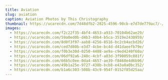 ```yaml
---
title: Aviation
slug: aviation
caption: Aviation Photos by This Christography
thumbnail: https://ucarecdn.com/7d48dfb2-2825-4596-90cb-e7d7de779ac7/-/crop/5549x4024/0,0/-/preview/
images:
  - https://ucarecdn.com/f2c22f35-4bf4-4653-a933-70104b62ae29/
  - https://ucarecdn.com/59a0ed0b-d4b3-40b4-b5ca-3519e2430959/
  - https://ucarecdn.com/8d0f3f97-aab8-4256-8516-bc2cb4acbd26/
  - https://ucarecdn.com/ced7d80b-e3d7-4cbe-bc4d-d41daeefb79e/
  - https://ucarecdn.com/f0b3e30d-0250-4488-ae9a-c9ed4240f60a/
  - https://ucarecdn.com/06df92a6-240c-4cbf-a03d-3f90059c881f/
  - https://ucarecdn.com/66b5c0ee-0da4-4657-ae39-f8468e4d6b96/
  - https://ucarecdn.com/49b1a25e-9727-438b-bcb8-e43a8a0bc352/
  - https://ucarecdn.com/b1a6c303-508b-43c9-954f-0152f85d25aa/
---
```

